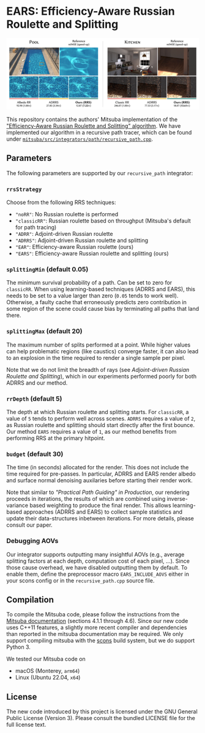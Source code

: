 # EARS: Efficiency-Aware Russian Roulette and Splitting

![Teaser](/assets/teaser.jpg)

This repository contains the authors' Mitsuba implementation of the 
["Efficiency-Aware Russian Roulette and Splitting" algorithm](https://graphics.cg.uni-saarland.de/publications/rath-sig2022.html).
We have implemented our algorithm in a recursive path tracer, which can be found under [`mitsuba/src/integrators/path/recursive_path.cpp`](/mitsuba/src/integrators/path/recursive_path.cpp).

## Parameters

The following parameters are supported by our `recursive_path` integrator:

### `rrsStrategy`
Choose from the following RRS techniques:
* `"noRR"`: No Russian roulette is performed
* `"classicRR"`: Russian roulette based on throughput (Mitsuba's default for path tracing)
* `"ADRR"`: Adjoint-driven Russian roulette
* `"ADRRS"`: Adjoint-driven Russian roulette and splitting
* `"EAR"`: Efficiency-aware Russian roulette (ours)
* `"EARS"`: Efficiency-aware Russian roulette and splitting (ours)

### `splittingMin` (default 0.05)
The minimum survival probability of a path. Can be set to zero for `classicRR`.
When using learning-based techniques (ADRRS and EARS), this needs to be set to a value larger than zero (`0.05` tends to work well).
Otherwise, a faulty cache that erroneously predicts zero contribution in some region of the scene could cause bias by terminating all paths that land there.

### `splittingMax` (default 20)
The maximum number of splits performed at a point.
While higher values can help problematic regions (like caustics) converge faster, it can also lead to an explosion in the time required to render a single sample per pixel.

Note that we do not limit the breadth of rays (see _Adjoint-driven Russian Roulette and Splitting_), which in our experiments performed poorly for both ADRRS and our method.

### `rrDepth` (default 5)
The depth at which Russian roulette and splitting starts.
For `classicRR`, a value of `5` tends to perform well across scenes.
`ADRRS` requires a value of `2`, as Russian roulette and splitting should start directly after the first bounce.
Our method `EARS` requires a value of `1`, as our method benefits from performing RRS at the primary hitpoint.

### `budget` (default 30)
The time (in seconds) allocated for the render.
This does not include the time required for pre-passes.
In particular, ADRRS and EARS render albedo and surface normal denoising auxilaries before starting their render work.

Note that similar to _"Practical Path Guiding" in Production_, our rendering proceeds in iterations, the results of which are combined using inverse-variance based weighting to produce the final render.
This allows learning-based approaches (ADRRS and EARS) to collect sample statistics and update their data-structures inbetween iterations.
For more details, please consult our paper.

### Debugging AOVs
Our integrator supports outputting many insightful AOVs (e.g., average splitting factors at each depth, computation cost of each pixel, …).
Since those cause overhead, we have disabled outputting them by default.
To enable them, define the preprocessor macro `EARS_INCLUDE_AOVS` either in your scons config or in the `recursive_path.cpp` source file.

## Compilation

To compile the Mitsuba code, please follow the instructions from the [Mitsuba documentation](http://mitsuba-renderer.org/docs.html) (sections 4.1.1 through 4.6). Since our new code uses C++11 features, a slightly more recent compiler and dependencies than reported in the mitsuba documentation may be required. We only support compiling mitsuba with the [scons](https://www.scons.org) build system, but we do support Python 3.

We tested our Mitsuba code on
- macOS (Monterey, `arm64`)
- Linux (Ubuntu 22.04, `x64`)

## License

The new code introduced by this project is licensed under the GNU General Public License (Version 3). Please consult the bundled LICENSE file for the full license text.
